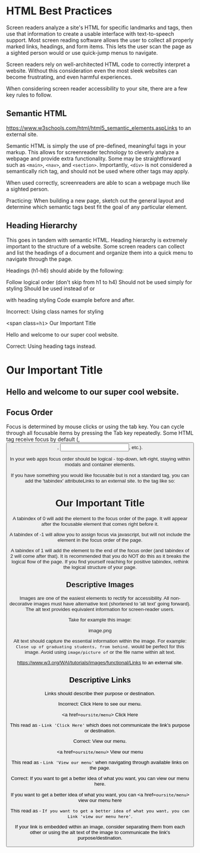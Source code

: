 # HTML Best Practices
Screen readers analyze a site's HTML for specific landmarks and tags, then use that information to create a usable interface with text-to-speech support. Most screen reading software allows the user to collect all properly marked links, headings, and form items. This lets the user scan the page as a sighted person would or use quick-jump menus to navigate. 

Screen readers rely on well-architected HTML code to correctly interpret a website. Without this consideration even the most sleek websites can become frustrating, and even harmful experiences. 

When considering screen reader accessibility to your site, there are a few key rules to follow.

## Semantic HTML 
https://www.w3schools.com/html/html5_semantic_elements.aspLinks to an external site. 

Semantic HTML is simply the use of pre-defined, meaningful tags in your markup. This allows for screenreader technology to cleverly analyze a webpage and provide extra functionality. Some may be straightforward such as `<main>`, `<nav>`, and `<section>`. Importantly, `<div>` is not considered a semantically rich tag, and should not be used where other tags may apply. 

When used correctly, screenreaders are able to scan a webpage much like a sighted person. 

Practicing: When building a new page, sketch out the general layout and determine which semantic tags best fit the goal of any particular element. 


## Heading Hierarchy
This goes in tandem with semantic HTML. Heading hierarchy is extremely important to the structure of a website. Some screen readers can collect and list the headings of a document and organize them into a quick menu to navigate through the page. 

Headings (h1-h6) should abide by the following:

Follow logical order (don't skip from h1 to h4)
Should not be used simply for styling
Should be used instead of <span> or <p> with heading styling
Code example before and after. 

Incorrect: Using class names for styling

<span class=`h1`> Our Important Title </span>
<p class=`h4`>Hello and welcome to our super cool website.</p>

Correct: Using heading tags instead.

<h1> Our Important Title </h1>
<h2> Hello and welcome to our super cool website.</h2>

## Focus Order
Focus is determined by mouse clicks or using the tab key. You can cycle through all focusable items by pressing the Tab key repeatedly. Some HTML tag receive focus by default (<a>, <button>, <input>, etc.).

In your web apps focus order should be logical - top-down, left-right, staying within modals and container elements. 

If you have something you would like focusable but is not a standard tag, you can add the 'tabindex' attributeLinks to an external site. to the tag like so:

<h1 tabindex=0> Our Important Title </h1>

A tabindex of 0 will add the element to the focus order of the page. It will appear after the focusable element that comes right before it. 

A tabindex of -1 will allow you to assign focus via javascript, but will not include the element in the focus order of the page. 

A tabindex of 1 will add the element to the end of the focus order (and tabindex of 2 will come after that). It is recommended that you do NOT do this as it breaks the logical flow of the page. If you find yourself reaching for positive tabindex, rethink the logical structure of your page. 

## Descriptive Images
Images are one of the easiest elements to rectify for accessibility. All non-decorative images must have alternative text (shortened to 'alt text' going forward). The alt text provides equivalent information for screen-reader users. 

Take for example this image: 

image.png

Alt text should capture the essential information within the image. For example: `Close up of graduating students, from behind.` would be perfect for this image. Avoid using `image/picture of` or the file name within alt text. 

https://www.w3.org/WAI/tutorials/images/functional/Links to an external site. 

## Descriptive Links
Links should describe their purpose or destination. 

Incorrect: Click Here to see our menu. 

<span><a href=`oursite/menu`> Click Here</a></span>

This read as - `Link 'Click Here'` which does not communicate the link's purpose or destination. 

Correct: View our menu.

<a href=`oursite/menu`> View our menu </a>

This read as - `Link 'View our menu'` when navigating through available links on the page. 

Correct: If you want to get a better idea of what you want, you can view our menu here.

<span>If you want to get a better idea of what you want, you can <a href=`oursite/menu`> view our menu here</a></span>

This read as - `If you want to get a better idea of what you want, you can Link 'view our menu here'`.

If your link is embedded within an image, consider separating them from each other or using the alt text of the image to communicate the link's purpose/destination. 